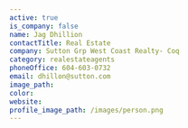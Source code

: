 ```yaml
---
active: true
is_company: false
name: Jag Dhillion
contactTitle: Real Estate
company: Sutton Grp West Coast Realty- Coq
category: realestateagents
phoneOffice: 604-603-0732
email: dhillon@sutton.com
image_path:
color:
website:
profile_image_path: /images/person.png
---
```



